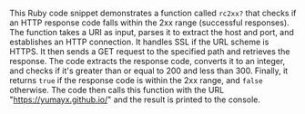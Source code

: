 This Ruby code snippet demonstrates a function called `rc2xx?` that checks if an HTTP response code falls within the 2xx range (successful responses). The function takes a URI as input, parses it to extract the host and port, and establishes an HTTP connection. It handles SSL if the URL scheme is HTTPS.  It then sends a GET request to the specified path and retrieves the response. The code extracts the response code, converts it to an integer, and checks if it's greater than or equal to 200 and less than 300. Finally, it returns `true` if the response code is within the 2xx range, and `false` otherwise. The code then calls this function with the URL "https://yumayx.github.io/" and the result is printed to the console.
